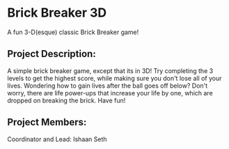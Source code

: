 # Brick Breaker 3D
 A fun 3-D(esque) classic Brick Breaker game!

## Project Description:
 A simple brick breaker game, except that its in 3D! Try completing the 3 levels to get the highest score, while making sure you don't lose all of your lives. Wondering how to gain lives after the ball goes off below? Don't worry, there are life power-ups that increase your life by one, which are dropped on breaking the brick. Have fun!

## Project Members:
 Coordinator and Lead: Ishaan Seth

